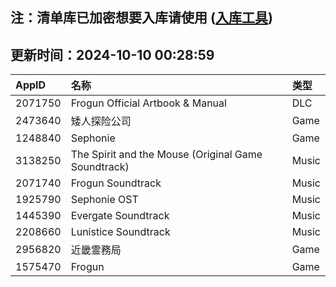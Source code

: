 ## 注：清单库已加密想要入库请使用 ([入库工具](https://github.com/BlankTMing/ManifestAutoUpdate/releases))

## 更新时间：2024-10-10 00:28:59
| AppID | 名称 | 类型  |
| :-------------------- | :----------------------------- | :----------- |
| 2071750 | Frogun Official Artbook & Manual| DLC |
| 2473640 | 矮人探险公司| Game |
| 1248840 | Sephonie| Game |
| 3138250 | The Spirit and the Mouse (Original Game Soundtrack)| Music |
| 2071740 | Frogun Soundtrack| Music |
| 1925790 | Sephonie OST| Music |
| 1445390 | Evergate Soundtrack| Music |
| 2208660 | Lunistice Soundtrack| Music |
| 2956820 | 近畿霊務局| Game |
| 1575470 | Frogun| Game |
